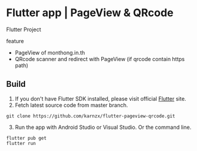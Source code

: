 # Flutter app | PageView & QRcode

Flutter Project

feature
- PageView of monthong.in.th
- QRcode scanner and redirect with PageView (if qrcode contain https path)

## Build

1. If you don't have Flutter SDK installed, please visit official [Flutter](https://flutter.dev/) site.
2. Fetch latest source code from master branch.

```
git clone https://github.com/karnzx/flutter-pageview-qrcode.git
```

3. Run the app with Android Studio or Visual Studio. Or the command line.

```
flutter pub get
flutter run
```

